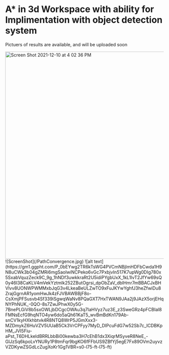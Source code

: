 # A* in 3d Workspace with ability for Implimentation with object detection system
Pictuers of results are available, and will be uploaded soon


<img width="659" alt="Screen Shot 2021-12-10 at 4 02 36 PM" src="https://user-images.githubusercontent.com/78547768/145647161-80a52aaf-8acd-4b18-a812-4567e9552eb4.png">
![ScreenShot](/PathConvergence.jpg)
![alt text](https://gm1.ggpht.com/P_0bEYwg2TR6kTsWG4PVCmNBjlmHDFbCwda1H9N8uCWk3b04gZMRi6mgSaolwiNCPeko6vGc7PxbjvIn517K7upWg0DIg780x5SxabVquzZeck9C_9g_1hNDf3uwkkraRt2U5idiPYgbUxX_1kL1IvT2JfYw69sQ0y46I38CaKLV4mVekYztmlk252ZButOgrsi_dpObZaV_dblHmr7mBBACJxBHVlvv8UONWPWMMxbJqG3v4LkeaBeULZwTO9xFuJKYwYghfJ3heZfwiDu8ZrajGgrnAR1yomHwJk4zFJVBAWBBjF8o-CsXmjPFSusvb4Sf339iSgwqWaNv8PQaGXT7HxTWAN9JAa2j9JAzX5orjEHqNYPhNUK_-0QO-8s7ZwJPhwX0y5G-7BnePLGiV8b5sxOWLjbDCgcOWAu3q7IaHVyz7uz3E_z3SweGRz4pFCBIal8FMNsEcfG9hqNTO4yw6do5aQh61KaT5_wvBmBdKn179Ab-snCV1kyHXkhbtvk4R8NTQ8WrP5JGmXxx3-MZDmykZ6HuVZV5UUaB5Ck3VrCPFyy7MyD_DIPcuFdG7w52Sb7c_ICDBKpHM_JVI5Fiu-aPst_T6DHLkeIdBRRLbbBi00kewba3H7cEhB1dx3XiqrMSyveR8NeE_-GlJzSq6kpoLvYNURy1P8tmFqr9bgKO6fFFbUS9ZBfYj5egE7Fx89OVm2uyvzVZDKywZSGdLcZugXoKr1Gg1VBR=s0-l75-ft-l75-ft)

